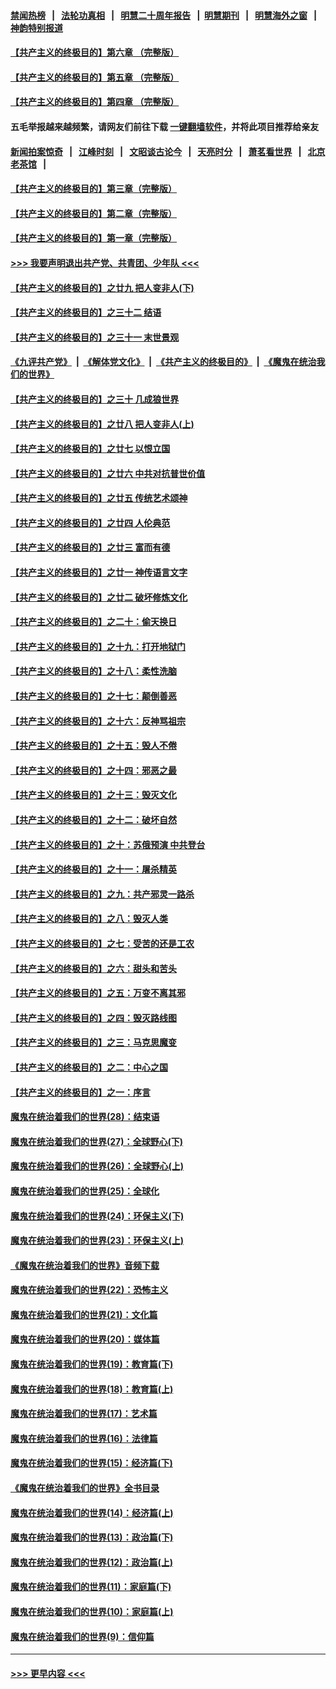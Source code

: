 #### [禁闻热榜](热点新闻.md?=0)  &nbsp;&nbsp;|&nbsp;&nbsp; [法轮功真相](https://github.com/gfw-breaker/truth/blob/master/README.md?=0) &nbsp;&nbsp;|&nbsp;&nbsp; [明慧二十周年报告](https://github.com/gfw-breaker/mh-reports/blob/master/README.md?=0) &nbsp;&nbsp;|&nbsp;&nbsp;[明慧期刊](https://github.com/gfw-breaker/mh-qikan) &nbsp;&nbsp;|&nbsp;&nbsp; [明慧海外之窗](https://github.com/gfw-breaker/mh-news/blob/master/README.md?=0) &nbsp;&nbsp;|&nbsp;&nbsp; [神韵特别报道](https://github.com/gfw-breaker/mh-news/blob/master/shenyun.md?=0)
#### [【共产主义的终极目的】第六章 （完整版）](../pages/nsc422/n11428913.md?t=03050802) 
#### [【共产主义的终极目的】第五章 （完整版）](../pages/nsc422/n11428912.md?t=03050802) 
#### [【共产主义的终极目的】第四章 （完整版）](../pages/nsc422/n11428907.md?t=03050802) 
#### 五毛举报越来越频繁，请网友们前往下载 [一键翻墙软件](https://github.com/gfw-breaker/ssr-accounts)，并将此项目推荐给亲友
#### [新闻拍案惊奇](https://github.com/gfw-breaker/banned-news/blob/master/pages/link4.md) &nbsp;&nbsp;|&nbsp;&nbsp; [江峰时刻](https://github.com/gfw-breaker/banned-news/blob/master/pages/link4.md) &nbsp;&nbsp;|&nbsp;&nbsp; [文昭谈古论今](https://github.com/gfw-breaker/banned-news/blob/master/pages/link4.md) &nbsp;&nbsp;|&nbsp;&nbsp; [天亮时分](https://github.com/gfw-breaker/banned-news/blob/master/pages/link4.md) &nbsp;&nbsp;|&nbsp;&nbsp; [萧茗看世界](https://github.com/gfw-breaker/banned-news/blob/master/pages/link4.md) &nbsp;&nbsp;|&nbsp;&nbsp; [北京老茶馆](https://github.com/gfw-breaker/banned-news/blob/master/pages/link4.md) &nbsp;&nbsp;|&nbsp;&nbsp; 
#### [【共产主义的终极目的】第三章（完整版）](../pages/nsc422/n11428848.md?t=03050802) 
#### [【共产主义的终极目的】第二章（完整版）](../pages/nsc422/n11428831.md?t=03050802) 
#### [【共产主义的终极目的】第一章（完整版）](../pages/nsc422/n11417651.md?t=03050802) 
#### [>>> 我要声明退出共产党、共青团、少年队 <<<](https://github.com/begood0513/goodnews/blob/master/quit/letter.md) 
#### [【共产主义的终极目的】之廿九 把人变非人(下)](../pages/nsc422/n11344140.md?t=03050802) 
#### [【共产主义的终极目的】之三十二 结语](../pages/nsc422/n11360535.md?t=03050802) 
#### [【共产主义的终极目的】之三十一 末世景观](../pages/nsc422/n11351129.md?t=03050802) 
#### [《九评共产党》](https://github.com/begood0513/9ping.md/blob/master/README.md) &nbsp;|&nbsp; [《解体党文化》](../../../../jtdwh.md/blob/master/README.md)  &nbsp;|&nbsp; [《共产主义的终极目的》](../../../../gczydzjmd.md/blob/master/README.md) &nbsp;|&nbsp; [《魔鬼在统治我们的世界》](../../../../mgztzwmdsj.md/blob/master/README.md) 
#### [【共产主义的终极目的】之三十 几成狼世界](../pages/nsc422/n11348280.md?t=03050802) 
#### [【共产主义的终极目的】之廿八 把人变非人(上)](../pages/nsc422/n11340492.md?t=03050802) 
#### [【共产主义的终极目的】之廿七 以恨立国](../pages/nsc422/n11336944.md?t=03050802) 
#### [【共产主义的终极目的】之廿六 中共对抗普世价值](../pages/nsc422/n11324785.md?t=03050802) 
#### [【共产主义的终极目的】之廿五 传统艺术颂神](../pages/nsc422/n11296396.md?t=03050802) 
#### [【共产主义的终极目的】之廿四 人伦典范](../pages/nsc422/n11296397.md?t=03050802) 
#### [【共产主义的终极目的】之廿三 富而有德](../pages/nsc422/n11283598.md?t=03050802) 
#### [【共产主义的终极目的】之廿一 神传语言文字](../pages/nsc422/n11263265.md?t=03050802) 
#### [【共产主义的终极目的】之廿二 破坏修炼文化](../pages/nsc422/n11245728.md?t=03050802) 
#### [【共产主义的终极目的】之二十：偷天换日](../pages/nsc422/n11238846.md?t=03050802) 
#### [【共产主义的终极目的】之十九：打开地狱门](../pages/nsc422/n11206376.md?t=03050802) 
#### [【共产主义的终极目的】之十八：柔性洗脑](../pages/nsc422/n11199994.md?t=03050802) 
#### [【共产主义的终极目的】之十七：颠倒善恶](../pages/nsc422/n11179782.md?t=03050802) 
#### [【共产主义的终极目的】之十六：反神骂祖宗](../pages/nsc422/n11166798.md?t=03050802) 
#### [【共产主义的终极目的】之十五：毁人不倦](../pages/nsc422/n11166792.md?t=03050802) 
#### [【共产主义的终极目的】之十四：邪恶之最](../pages/nsc422/n11150249.md?t=03050802) 
#### [【共产主义的终极目的】之十三：毁灭文化](../pages/nsc422/n11135227.md?t=03050802) 
#### [【共产主义的终极目的】之十二：破坏自然](../pages/nsc422/n11135214.md?t=03050802) 
#### [【共产主义的终极目的】之十：苏俄预演 中共登台](../pages/nsc422/n11118424.md?t=03050802) 
#### [【共产主义的终极目的】之十一：屠杀精英](../pages/nsc422/n11118442.md?t=03050802) 
#### [【共产主义的终极目的】之九：共产邪灵一路杀](../pages/nsc422/n11114139.md?t=03050802) 
#### [【共产主义的终极目的】之八：毁灭人类](../pages/nsc422/n11108503.md?t=03050802) 
#### [【共产主义的终极目的】之七：受苦的还是工农](../pages/nsc422/n11101809.md?t=03050802) 
#### [【共产主义的终极目的】之六：甜头和苦头](../pages/nsc422/n11096971.md?t=03050802) 
#### [【共产主义的终极目的】之五：万变不离其邪](../pages/nsc422/n11091285.md?t=03050802) 
#### [【共产主义的终极目的】之四：毁灭路线图](../pages/nsc422/n11086284.md?t=03050802) 
#### [【共产主义的终极目的】之三：马克思魔变](../pages/nsc422/n11061941.md?t=03050802) 
#### [【共产主义的终极目的】之二：中心之国](../pages/nsc422/n11047728.md?t=03050802) 
#### [【共产主义的终极目的】之一：序言](../pages/nsc422/n11086077.md?t=03050802) 
#### [魔鬼在统治着我们的世界(28)：结束语](../pages/nsc422/n10936246.md?t=03050802) 
#### [魔鬼在统治着我们的世界(27)：全球野心(下)](../pages/nsc422/n10928319.md?t=03050802) 
#### [魔鬼在统治着我们的世界(26)：全球野心(上)](../pages/nsc422/n10900318.md?t=03050802) 
#### [魔鬼在统治着我们的世界(25)：全球化](../pages/nsc422/n10788205.md?t=03050802) 
#### [魔鬼在统治着我们的世界(24)：环保主义(下)](../pages/nsc422/n10695307.md?t=03050802) 
#### [魔鬼在统治着我们的世界(23)：环保主义(上)](../pages/nsc422/n10688613.md?t=03050802) 
#### [《魔鬼在统治着我们的世界》音频下载](../pages/nsc422/n10635553.md?t=03050802) 
#### [魔鬼在统治着我们的世界(22)：恐怖主义](../pages/nsc422/n10614727.md?t=03050802) 
#### [魔鬼在统治着我们的世界(21)：文化篇](../pages/nsc422/n10597706.md?t=03050802) 
#### [魔鬼在统治着我们的世界(20)：媒体篇](../pages/nsc422/n10586579.md?t=03050802) 
#### [魔鬼在统治着我们的世界(19)：教育篇(下)](../pages/nsc422/n10564808.md?t=03050802) 
#### [魔鬼在统治着我们的世界(18)：教育篇(上)](../pages/nsc422/n10526970.md?t=03050802) 
#### [魔鬼在统治着我们的世界(17)：艺术篇](../pages/nsc422/n10499093.md?t=03050802) 
#### [魔鬼在统治着我们的世界(16)：法律篇](../pages/nsc422/n10485969.md?t=03050802) 
#### [魔鬼在统治着我们的世界(15)：经济篇(下)](../pages/nsc422/n10469975.md?t=03050802) 
#### [《魔鬼在统治着我们的世界》全书目录](../pages/nsc422/n10464261.md?t=03050802) 
#### [魔鬼在统治着我们的世界(14)：经济篇(上)](../pages/nsc422/n10457370.md?t=03050802) 
#### [魔鬼在统治着我们的世界(13)：政治篇(下)](../pages/nsc422/n10448270.md?t=03050802) 
#### [魔鬼在统治着我们的世界(12)：政治篇(上)](../pages/nsc422/n10444576.md?t=03050802) 
#### [魔鬼在统治着我们的世界(11)：家庭篇(下)](../pages/nsc422/n10440961.md?t=03050802) 
#### [魔鬼在统治着我们的世界(10)：家庭篇(上)](../pages/nsc422/n10435448.md?t=03050802) 
#### [魔鬼在统治着我们的世界(9)：信仰篇](../pages/nsc422/n10432159.md?t=03050802) 

----
#### [ >>> 更早内容 <<< ](../indexes/nsc422-earlier.md)
